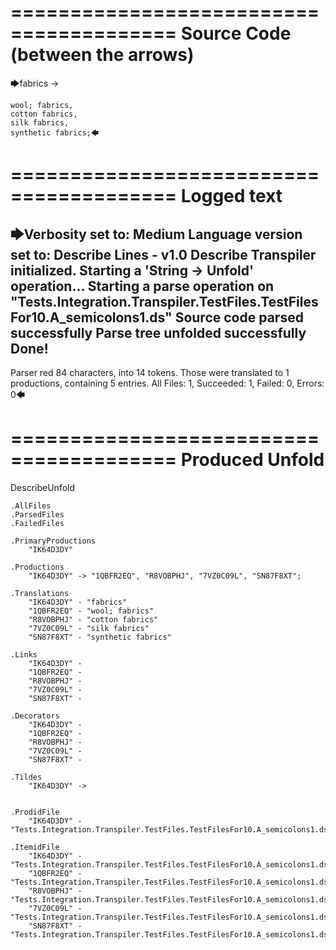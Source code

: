 ========================================
Source Code (between the arrows)
========================================

🡆fabrics ->

	wool; fabrics,
	cotton fabrics,
	silk fabrics,
	synthetic fabrics;🡄

========================================
Logged text
========================================

🡆Verbosity set to: Medium
Language version set to: Describe Lines - v1.0
Describe Transpiler initialized.
Starting a 'String -> Unfold' operation...
Starting a parse operation on "Tests.Integration.Transpiler.TestFiles.TestFilesFor10.A_semicolons1.ds"
Source code parsed successfully
Parse tree unfolded successfully
Done!
------------------------
Parser red 84 characters, into 14 tokens.
Those were translated to 1 productions, containing 5 entries.
All Files: 1, Succeeded: 1, Failed: 0, Errors: 0🡄

========================================
Produced Unfold
========================================

DescribeUnfold

    .AllFiles
    .ParsedFiles
    .FailedFiles

    .PrimaryProductions
        "IK64D3DY" 

    .Productions
        "IK64D3DY" -> "1QBFR2EQ", "R8VOBPHJ", "7VZ0C09L", "SN87F8XT";

    .Translations
        "IK64D3DY" - "fabrics"
        "1QBFR2EQ" - "wool; fabrics"
        "R8VOBPHJ" - "cotton fabrics"
        "7VZ0C09L" - "silk fabrics"
        "SN87F8XT" - "synthetic fabrics"

    .Links
        "IK64D3DY" - 
        "1QBFR2EQ" - 
        "R8VOBPHJ" - 
        "7VZ0C09L" - 
        "SN87F8XT" - 

    .Decorators
        "IK64D3DY" - 
        "1QBFR2EQ" - 
        "R8VOBPHJ" - 
        "7VZ0C09L" - 
        "SN87F8XT" - 

    .Tildes
        "IK64D3DY" -> 


    .ProdidFile
        "IK64D3DY" - "Tests.Integration.Transpiler.TestFiles.TestFilesFor10.A_semicolons1.ds"

    .ItemidFile
        "IK64D3DY" - "Tests.Integration.Transpiler.TestFiles.TestFilesFor10.A_semicolons1.ds"
        "1QBFR2EQ" - "Tests.Integration.Transpiler.TestFiles.TestFilesFor10.A_semicolons1.ds"
        "R8VOBPHJ" - "Tests.Integration.Transpiler.TestFiles.TestFilesFor10.A_semicolons1.ds"
        "7VZ0C09L" - "Tests.Integration.Transpiler.TestFiles.TestFilesFor10.A_semicolons1.ds"
        "SN87F8XT" - "Tests.Integration.Transpiler.TestFiles.TestFilesFor10.A_semicolons1.ds"

